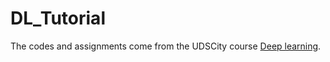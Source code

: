 # DL_Tutorial

The codes and assignments come from the UDSCity course [Deep learning](https://classroom.udacity.com/courses/ud730).
